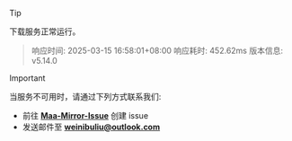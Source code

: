 > [!TIP]
下载服务正常运行。


> 响应时间: 2025-03-15 16:58:01+08:00
> 响应耗时: 452.62ms
> 版本信息: v5.14.0

> [!IMPORTANT]
> 当服务不可用时，请通过下列方式联系我们: 
> - 前往 **[Maa-Mirror-Issue](https://github.com/MaaMirror/Maa-Mirror-Issue/issues)** 创建 issue
> - 发送邮件至 **<a href="mailto:weinibuliu@outlook.com">weinibuliu@outlook.com</a>**